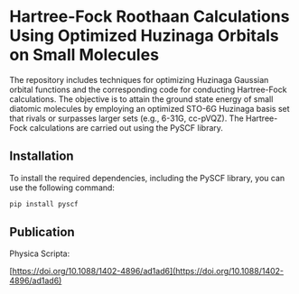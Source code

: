 # Hartree-Fock Roothaan Calculations Using Optimized Huzinaga Orbitals on Small Molecules

The repository includes techniques for optimizing Huzinaga Gaussian orbital functions and the corresponding code for conducting Hartree-Fock calculations. The objective is to attain the ground state energy of small diatomic molecules by employing an optimized STO-6G Huzinaga basis set that rivals or surpasses larger sets (e.g., 6-31G, cc-pVQZ). The Hartree-Fock calculations are carried out using the PySCF library.

## Installation

To install the required dependencies, including the PySCF library, you can use the following command:

```bash
pip install pyscf
```

## Publication
Physica Scripta:

[https://doi.org/10.1088/1402-4896/ad1ad6](https://doi.org/10.1088/1402-4896/ad1ad6)
